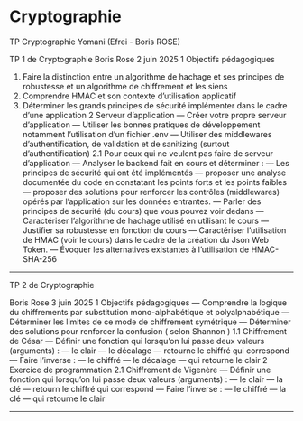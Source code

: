 # Cryptographie
TP Cryptographie Yomani (Efrei - Boris ROSE) 

TP 1 de Cryptographie
Boris Rose
2 juin 2025
1 Objectifs pédagogiques
1. Faire la distinction entre un algorithme de hachage et ses principes de robustesse et
un algorithme de chiffrement et les siens
2. Comprendre HMAC et son contexte d’utilisation applicatif
3. Déterminer les grands principes de sécurité implémenter dans le cadre d’une application
2 Serveur d’application
— Créer votre propre serveur d’application
— Utiliser les bonnes pratiques de développement notamment l’utilisation d’un fichier
.env
— Utiliser des middlewares d’authentification, de validation et de sanitizing (surtout
d’authentification)
2.1 Pour ceux qui ne veulent pas faire de serveur d’application
— Analyser le backend fait en cours et déterminer :
— Les principes de sécurité qui ont été implémentés
— proposer une analyse documentée du code en constatant les points forts et les
points faibles
— proposer des solutions pour renforcer les contrôles (middlewares) opérés par
l’application sur les données entrantes.
— Parler des principes de sécurité (du cours) que vous pouvez voir dedans
— Caractériser l’algorithme de hachage utilisé en utilisant le cours
— Justifier sa robustesse en fonction du cours
— Caractériser l’utilisation de HMAC (voir le cours) dans le cadre de la création
du Json Web Token.
— Évoquer les alternatives existantes à l’utilisation de HMAC-SHA-256

---------------------------------------------------------------------------------------------------------

TP 2 de Cryptographie

Boris Rose
3 juin 2025
1 Objectifs pédagogiques
— Comprendre la logique du chiffrements par substitution mono-alphabétique et polyalphabétique
— Déterminer les limites de ce mode de chiffrement symétrique
— Déterminer des solutions pour renforcer la confusion ( selon Shannon )
1.1 Chiffrement de César
— Définir une fonction qui lorsqu’on lui passe deux valeurs (arguments) :
— le clair
— le décalage
— retourne le chiffré qui correspond
— Faire l’inverse :
— le chiffré
— le décalage
— qui retourne le clair
2 Exercice de programmation
2.1 Chiffrement de Vigenère
— Définir une fonction qui lorsqu’on lui passe deux valeurs (arguments) :
— le clair
— la clé
— retourn le chiffré qui correspond
— Faire l’inverse :
— le chiffré
— la clé
— qui retourne le clair

-------------------------------------------------------------------------------------------------------------------
